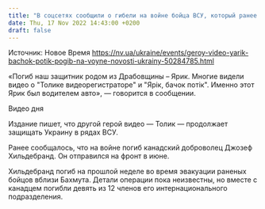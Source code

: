 ```yaml
---
title: "В соцсетях сообщили о гибели на войне бойца ВСУ, который ранее стал известным по видео «Ярік, бачок потік»"
date: Thu, 17 Nov 2022 14:43:00 +0200
draft: false
---
```

Источник: Новое Время https://nv.ua/ukraine/events/geroy-video-yarik-bachok-potik-pogib-na-voyne-novosti-ukrainy-50284785.html


 «Погиб наш защитник родом из Драбовщины – Ярик. Многие видели видео о "Толике видеорегистраторе" и "Ярік, бачок потік". Именно этот Ярик был водителем авто», — говорится в сообщении.

 Видео дня   

Издание пишет, что другой герой видео — Толик — продолжает защищать Украину в рядах ВСУ.

Ранее сообщалось, что на войне погиб канадский доброволец Джозеф Хильдебранд. Он отправился на фронт в июне.

 Хильдебранд погиб на прошлой неделе во время эвакуации раненых бойцов вблизи Бахмута. Детали операции пока неизвестны, но вместе с канадцем погибли девять из 12 членов его интернационального подразделения.
